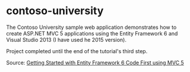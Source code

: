 # contoso-university
The Contoso University sample web application demonstrates how to create ASP.NET MVC 5 applications using the Entity Framework 6 and Visual Studio 2013 (I have used he 2015 version).

Project completed until the end of the tutorial's third step.

Source: [Getting Started with Entity Framework 6 Code First using MVC 5](http://www.asp.net/mvc/overview/getting-started/getting-started-with-ef-using-mvc/creating-an-entity-framework-data-model-for-an-asp-net-mvc-application)
